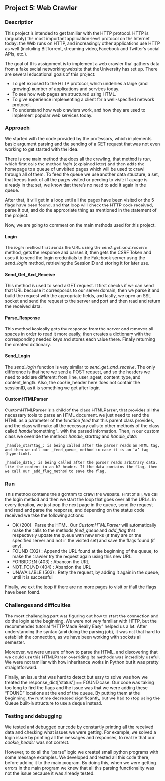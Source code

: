 ## Project 5:  Web Crawler
### Description  
This project is intended to get familiar with the HTTP protocol. HTTP is (arguably) the most important application-level protocol on the Internet today: the Web runs on HTTP, and increasingly other applications use HTTP as well (including BitTorrent, streaming video, Facebook and Twitter’s social APIs, etc.).

The goal of this assignment is to implement a web crawler that gathers data from a fake social networking website that the University has set up. There are several educational goals of this project:
- To get exposed to the HTTP protocol, which underlies a large (and growing) number of applications and services today.
- To see how web pages are structured using HTML.
- To give experience implementing a client for a well-specified network protocol.
- To understand how web crawlers work, and how they are used to implement popular web services today.

### Approach  
We started with the code provided by the professors, which implements basic argument parsing and the sending of a GET request that was not even working to get started with the idea. 

There is one main method that does all the crawling, that method is _run_, which first calls the method _login_ (explained later) and then adds the homepage to a queue of unvisited pages which will be used to crawl through all of them. To feed the queue we use another data structure, a set, that keeps track of all the pages visited or pending to visit: if a page is already in that set, we know that there’s no need to add it again in the queue.

After that, it will get in a loop until all the pages have been visited or the 5 flags have been found, and that loop will check the HTTP code received, parse it out,  and do the appropriate thing as mentioned in the statement of the project.

Now, we are going to comment on the main methods used for this project.

#### Login
The _login_ method first sends the URL using the _send_get_and_receive_ method, gets the response and parses it, then gets the CSRF Token and uses it to send the login credentials to the Fakebook server using the _send_login_ method, retrieving the SessionID and storing it for later use.

#### Send_Get_And_Receive
This method is used to send a GET request. It first checks if we can send that URL because it corresponds to our server domain, then we parse it and build the request with the appropriate fields, and lastly, we open an SSL socket and send the request to the server and port and then read and return the received data.

#### Parse_Response
This method basically gets the response from the server and removes all spaces in order to read it more easily, then creates a dictionary with the corresponding needed keys and stores each value there. Finally returning the created dictionary.

#### Send_Login
The _send_login_ function is very similar to _send_get_and_receive_. The only difference is that here we send a POST request, and so the headers we need to add are different: from_line, user_agent, content_type, and content_length. Also, the cookie_header here does not contain the sessionID, as it is something we get after login.

#### CustomHTMLParser
CustomHTMLParser is a child of the class HTMLParser, that provides all the necessary tools to parse an HTML document. we just need to send the HTML as a parameter of the function _feed_ that this parent class provides, and the class will make all the necessary calls to other methods of the class called _handle_”something”_ with the parsed information. Then, in our custom class we override the methods _handle_starttag_ and _handle_data_:

    _handle_starttag_: is being called after the parser reads an HTML tag, and then we call our _feed_queue_ method in case it is an ‘a’ tag (hyperlink).

    _handle_data_: is being called after the parser reads arbitrary data, like the content in an h2 header. If the data contains the flag, then we call our _add_flag_method to save the flag.

### Run
This method contains the algorithm to crawl the website. First of all, we call the login method and then we start the loop that goes over all the URLs. In every iteration, we just pop the next page in the queue, send the request and read and parse the response, and depending on the status code received we take the following actions:

- OK (200) : Parse the HTML. Our _CustomHTMLParser_ will automatically make the calls to the methods _feed_queue_ and _add_flag_ that respectively update the queue with new links (if they are on the specified server and not in the visited set) and save the flags found (if any).
- FOUND (302) : Append the URL found at the beginning of the queue, to make the crawler try the request again using this new URL.
- FORBIDDEN (403) : Abandon the URL
- NOT_FOUND (404) : Abandon the URL
- UNAVAILABLE (503) : Retry the request, by adding it again in the queue, until it is successful

Finally, we exit the loop if there are no more pages to visit or if all the flags have been found.


### Challenges and difficulties
The most challenging part was figuring out how to start the connection and do the login at the beginning. We were not very familiar with HTTP, but the recommended tutorial “HTTP Made Really Easy” helped us a lot. After understanding the syntax (and doing the parsing job), it was not that hard to establish the connection, as we have been working with sockets all semester. 

Moreover, we were unsure of how to parse the HTML, and discovering that we could use this HTMLParser overriding its methods was incredibly useful. We were not familiar with how inheritance works in Python but it was pretty straightforward.

Finally, an issue that was hard to detect but easy to solve was how we treated the response_dict['status'] == FOUND case. Our code was taking too long to find the flags and the issue was that we were adding these “FOUND” locations at the end of the queue. By putting them at the beginning, the runtime decreased significantly, but we had to stop using the Queue built-in structure to use a deque instead.
 
### Testing and debugging
We tested and debugged our code by constantly printing all the received data and checking what issues we were getting. For example, we solved a login issue by printing all the messages and responses, to realize that our _cookie_header_ was not correct.

However, to do all the “parse” logic we created small python programs with some message examples. We developed and tested all this code there, before adding it to the main program. By doing this, when we were getting errors in the main program we knew that all this parsing functionality was not the issue because it was already tested.

